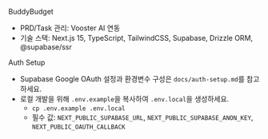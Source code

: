 BuddyBudget

- PRD/Task 관리: Vooster AI 연동
- 기술 스택: Next.js 15, TypeScript, TailwindCSS, Supabase, Drizzle ORM, @supabase/ssr

Auth Setup

- Supabase Google OAuth 설정과 환경변수 구성은 `docs/auth-setup.md`를 참고하세요.
- 로컬 개발을 위해 `.env.example`을 복사하여 `.env.local`을 생성하세요.
  - `cp .env.example .env.local`
  - 필수 값: `NEXT_PUBLIC_SUPABASE_URL`, `NEXT_PUBLIC_SUPABASE_ANON_KEY`, `NEXT_PUBLIC_OAUTH_CALLBACK`
